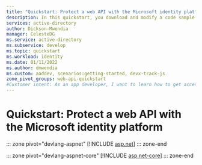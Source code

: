 ```yaml
---
title: "Quickstart: Protect a web API with the Microsoft identity platform | Azure"
description: In this quickstart, you download and modify a code sample that demonstrates how to protect a web API by using the Microsoft identity platform for authorization.
services: active-directory
author: Dickson-Mwendia
manager: CelesteDG
ms.service: active-directory
ms.subservice: develop
ms.topic: quickstart
ms.workload: identity
ms.date: 01/11/2022
ms.author: dmwendia
ms.custom: aaddev, scenarios:getting-started, devx-track-js
zone_pivot_groups: web-api-quickstart
#Customer intent: As an app developer, I want to learn how to get access tokens and refresh tokens by using the Microsoft identity platform so that my web app can sign in users of personal accounts, work accounts, and school accounts.
---
```


# Quickstart: Protect a web API with the Microsoft identity platform

::: zone pivot="devlang-aspnet"
[!INCLUDE [asp.net](./includes/web-api/quickstart-dotnet-native-aspnet.md)]
::: zone-end

::: zone pivot="devlang-aspnet-core"
[!INCLUDE [asp.net-core](./includes/web-api/quickstart-aspnet-core.md)]
::: zone-end